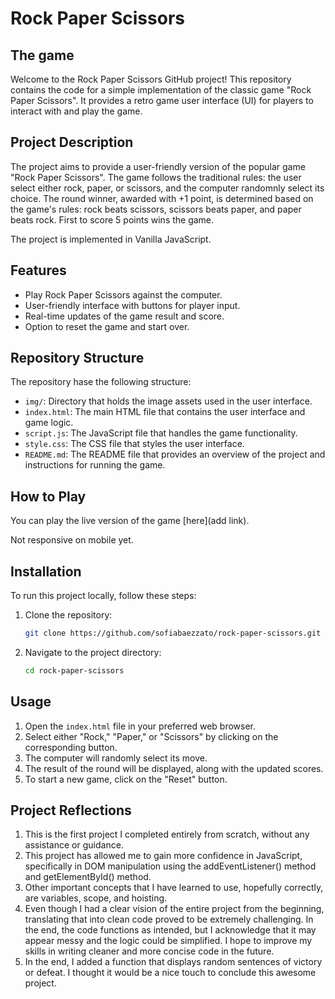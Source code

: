 # Rock Paper Scissors

## The game

Welcome to the Rock Paper Scissors GitHub project! This repository contains the code for a simple implementation of the classic game "Rock Paper Scissors". It provides a retro game user interface (UI) for players to interact with and play the game.

## Project Description

The project aims to provide a user-friendly version of the popular game "Rock Paper Scissors". The game follows the traditional rules: the user select either rock, paper, or scissors, and the computer randomnly select its choice. The round winner, awarded with +1 point, is determined based on the game's rules: rock beats scissors, scissors beats paper, and paper beats rock. First to score 5 points wins the game.

The project is implemented in Vanilla JavaScript.

## Features

- Play Rock Paper Scissors against the computer.
- User-friendly interface with buttons for player input.
- Real-time updates of the game result and score.
- Option to reset the game and start over.


## Repository Structure

The repository hase the following structure:

- `img/`: Directory that holds the image assets used in the user interface.
- `index.html`: The main HTML file that contains the user interface and game logic.
- `script.js`: The JavaScript file that handles the game functionality.
- `style.css`: The CSS file that styles the user interface.
- `README.md`: The README file that provides an overview of the project and instructions for running the game.

## How to Play

You can play the live version of the game [here](add link).

Not responsive on mobile yet.

## Installation

To run this project locally, follow these steps:

1. Clone the repository:

   ```bash
   git clone https://github.com/sofiabaezzato/rock-paper-scissors.git
2. Navigate to the project directory:
   
   ```bash
   cd rock-paper-scissors
## Usage

1. Open the `index.html` file in your preferred web browser.
2. Select either "Rock," "Paper," or "Scissors" by clicking on the corresponding button.
3. The computer will randomly select its move.
4. The result of the round will be displayed, along with the updated scores.
5. To start a new game, click on the "Reset" button.

## Project Reflections
1. This is the first project I completed entirely from scratch, without any assistance or guidance.
2. This project has allowed me to gain more confidence in JavaScript, specifically in DOM manipulation using the addEventListener() method and getElementById() method.
3. Other important concepts that I have learned to use, hopefully correctly, are variables, scope, and hoisting.
4. Even though I had a clear vision of the entire project from the beginning, translating that into clean code proved to be extremely challenging. In the end, the code functions as intended, but I acknowledge that it may appear messy and the logic could be simplified. I hope to improve my skills in writing cleaner and more concise code in the future.
5. In the end, I added a function that displays random sentences of victory or defeat. I thought it would be a nice touch to conclude this awesome project.

